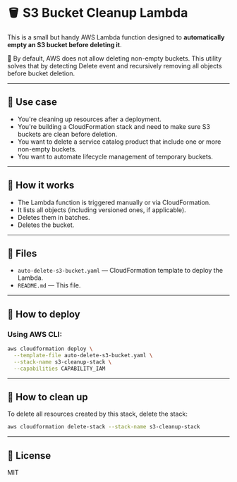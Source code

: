 # 🪣 S3 Bucket Cleanup Lambda

This is a small but handy AWS Lambda function designed to **automatically empty an S3 bucket before deleting it**.

🛑 By default, AWS does not allow deleting non-empty buckets. This utility solves that by detecting Delete event and recursively removing all objects before bucket deletion.

---

## 🔧 Use case

- You're cleaning up resources after a deployment.
- You're building a CloudFormation stack and need to make sure S3 buckets are clean before deletion.
- You want to delete a service catalog product that include one or more non-empty buckets.
- You want to automate lifecycle management of temporary buckets.

---

## 🚀 How it works

- The Lambda function is triggered manually or via CloudFormation.
- It lists all objects (including versioned ones, if applicable).
- Deletes them in batches.
- Deletes the bucket.

---

## 📁 Files

- `auto-delete-s3-bucket.yaml` — CloudFormation template to deploy the Lambda.
- `README.md` — This file.

---

## 🧪 How to deploy

### Using AWS CLI:

```bash
aws cloudformation deploy \
  --template-file auto-delete-s3-bucket.yaml \
  --stack-name s3-cleanup-stack \
  --capabilities CAPABILITY_IAM
```

---

## 🧹 How to clean up

To delete all resources created by this stack, delete the stack:

```bash
aws cloudformation delete-stack --stack-name s3-cleanup-stack
```

---

## 📜 License

MIT
